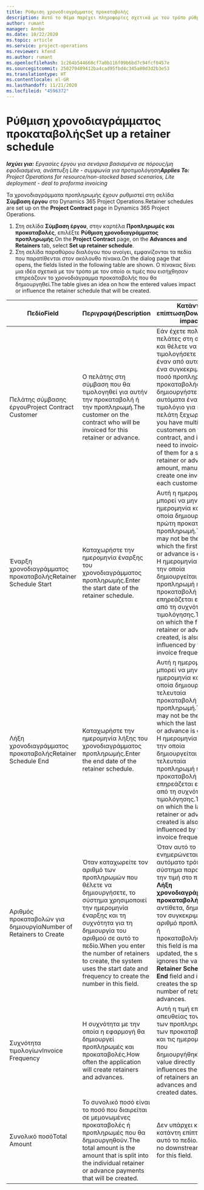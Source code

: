 ```yaml
---
title: Ρύθμιση χρονοδιαγράμματος προκαταβολής
description: Αυτό το θέμα παρέχει πληροφορίες σχετικά με τον τρόπο ρύθμισης ενός χρονοδιαγράμματος προκαταβολής στο Project Operations.
author: rumant
manager: Annbe
ms.date: 10/22/2020
ms.topic: article
ms.service: project-operations
ms.reviewer: kfend
ms.author: rumant
ms.openlocfilehash: 1c264b544660cf7a0b116f09b6bd7c94fcf0457e
ms.sourcegitcommit: 250270409412ba4cad95fbd4c345a80d3d2b3e53
ms.translationtype: HT
ms.contentlocale: el-GR
ms.lasthandoff: 11/21/2020
ms.locfileid: "4596372"
---
```

# <a name="set-up-a-retainer-schedule"></a><span data-ttu-id="a46a2-103">Ρύθμιση χρονοδιαγράμματος προκαταβολής</span><span class="sxs-lookup"><span data-stu-id="a46a2-103">Set up a retainer schedule</span></span>

<span data-ttu-id="a46a2-104">_**Ισχύει για:** Εργασίες έργου για σενάρια βασισμένα σε πόρους/μη εφοδιασμένα, ανάπτυξη Lite - συμφωνία για προτιμολόγηση_</span><span class="sxs-lookup"><span data-stu-id="a46a2-104">_**Applies To:** Project Operations for resource/non-stocked based scenarios, Lite deployment - deal to proforma invoicing_</span></span>

<span data-ttu-id="a46a2-105">Τα χρονοδιαγράμματα προπληρωμής έχουν ρυθμιστεί στη σελίδα **Σύμβαση έργου** στο Dynamics 365 Project Operations.</span><span class="sxs-lookup"><span data-stu-id="a46a2-105">Retainer schedules are set up on the **Project Contract** page in Dynamics 365 Project Operations.</span></span>

1. <span data-ttu-id="a46a2-106">Στη σελίδα **Σύμβαση έργου**, στην καρτέλα **Προπληρωμές και προκαταβολές**, επιλέξτε **Ρύθμιση χρονοδιαγράμματος προπληρωμής**.</span><span class="sxs-lookup"><span data-stu-id="a46a2-106">On the **Project Contract** page, on the **Advances and Retainers** tab, select **Set up retainer schedule**.</span></span>
2. <span data-ttu-id="a46a2-107">Στη σελίδα παραθύρου διαλόγου που ανοίγει, εμφανίζονται τα πεδία που παρατίθενται στον ακόλουθο πίνακα.</span><span class="sxs-lookup"><span data-stu-id="a46a2-107">On the dialog page that opens, the fields listed in the following table are shown.</span></span> <span data-ttu-id="a46a2-108">Ο πίνακας δίνει μια ιδέα σχετικά με τον τρόπο με τον οποίο οι τιμές που εισήχθησαν επηρεάζουν το χρονοδιάγραμμα προκαταβολής που θα δημιουργηθεί.</span><span class="sxs-lookup"><span data-stu-id="a46a2-108">The table gives an idea on how the entered values impact or influence the retainer schedule that will be created.</span></span>

| <span data-ttu-id="a46a2-109">Πεδίο</span><span class="sxs-lookup"><span data-stu-id="a46a2-109">Field</span></span> | <span data-ttu-id="a46a2-110">Περιγραφή</span><span class="sxs-lookup"><span data-stu-id="a46a2-110">Description</span></span> | <span data-ttu-id="a46a2-111">Κατάντη επίπτωση</span><span class="sxs-lookup"><span data-stu-id="a46a2-111">Downstream impact</span></span> |
| --- | --- | --- |
| <span data-ttu-id="a46a2-112">Πελάτης σύμβασης έργου</span><span class="sxs-lookup"><span data-stu-id="a46a2-112">Project Contract Customer</span></span> | <span data-ttu-id="a46a2-113">Ο πελάτης στη σύμβαση που θα τιμολογηθεί για αυτήν την προκαταβολή ή την προπληρωμή.</span><span class="sxs-lookup"><span data-stu-id="a46a2-113">The customer on the contract who will be invoiced for this retainer or advance.</span></span> | <span data-ttu-id="a46a2-114">Εάν έχετε πολλούς πελάτες στη σύμβαση και θέλετε να τιμολογήσετε κάθε έναν από αυτούς για ένα συγκεκριμένο ποσό προπληρωμής ή προκαταβολής, δημιουργήστε μη αυτόματα ένα τιμολόγιο για κάθε πελάτη ξεχωριστά.</span><span class="sxs-lookup"><span data-stu-id="a46a2-114">If you have multiple customers on the contract, and if you need to invoice each of them for a specific retainer or advance amount, manually create one invoice for each customer.</span></span> |
| <span data-ttu-id="a46a2-115">Έναρξη χρονοδιαγράμματος προκαταβολής</span><span class="sxs-lookup"><span data-stu-id="a46a2-115">Retainer Schedule Start</span></span> | <span data-ttu-id="a46a2-116">Καταχωρήστε την ημερομηνία έναρξης του χρονοδιαγράμματος προπληρωμής.</span><span class="sxs-lookup"><span data-stu-id="a46a2-116">Enter the start date of the retainer schedule.</span></span> | <span data-ttu-id="a46a2-117">Αυτή η ημερομηνία μπορεί να μην είναι η ημερομηνία κατά την οποία δημιουργείται η πρώτη προκαταβολή ή προπληρωμή.</span><span class="sxs-lookup"><span data-stu-id="a46a2-117">This date may not be the date on which the first retainer or advance is created.</span></span> <span data-ttu-id="a46a2-118">Η ημερομηνία κατά την οποία δημιουργείται η πρώτη προπληρωμή ή προκαταβολή επηρεάζεται επίσης από τη συχνότητα τιμολόγησης.</span><span class="sxs-lookup"><span data-stu-id="a46a2-118">The date on which the first retainer or advance is created, is also influenced by the invoice frequency.</span></span> |
| <span data-ttu-id="a46a2-119">Λήξη χρονοδιαγράμματος προκαταβολής</span><span class="sxs-lookup"><span data-stu-id="a46a2-119">Retainer Schedule End</span></span> | <span data-ttu-id="a46a2-120">Καταχωρήστε την ημερομηνία λήξης του χρονοδιαγράμματος προπληρωμής.</span><span class="sxs-lookup"><span data-stu-id="a46a2-120">Enter the end date of the retainer schedule.</span></span> | <span data-ttu-id="a46a2-121">Αυτή η ημερομηνία μπορεί να μην είναι η ημερομηνία κατά την οποία δημιουργείται η τελευταία προκαταβολή ή προπληρωμή.</span><span class="sxs-lookup"><span data-stu-id="a46a2-121">This date may not be the date on which the last retainer or advance is created.</span></span> <span data-ttu-id="a46a2-122">Η ημερομηνία κατά την οποία δημιουργείται η τελευταία προπληρωμή ή προκαταβολή επηρεάζεται επίσης από τη συχνότητα τιμολόγησης.</span><span class="sxs-lookup"><span data-stu-id="a46a2-122">The date on which the last retainer or advance is created is also influenced by the invoice frequency.</span></span> |
| <span data-ttu-id="a46a2-123">Αριθμός προκαταβολών για δημιουργία</span><span class="sxs-lookup"><span data-stu-id="a46a2-123">Number of Retainers to Create</span></span> | <span data-ttu-id="a46a2-124">Όταν καταχωρείτε τον αριθμό των προπληρωμών που θέλετε να δημιουργήσετε, το σύστημα χρησιμοποιεί την ημερομηνία έναρξης και τη συχνότητα για τη δημιουργία του αριθμού σε αυτό το πεδίο.</span><span class="sxs-lookup"><span data-stu-id="a46a2-124">When you enter the number of retainers to create, the system uses the start date and frequency to create the number in this field.</span></span> | <span data-ttu-id="a46a2-125">Όταν αυτό το πεδίο ενημερώνεται με μη αυτόματο τρόπο, το σύστημα παραβλέπει την τιμή στο πεδίο **Λήξη χρονοδιαγράμματος προκαταβολής** και, αντίθετα, δημιουργεί τον συγκεκριμένο αριθμό προπληρωμής ή προκαταβολής.</span><span class="sxs-lookup"><span data-stu-id="a46a2-125">When this field is manually updated, the system ignores the value in the **Retainer Schedule End** field and instead creates the specific number of retainers or advances.</span></span> |
| <span data-ttu-id="a46a2-126">Συχνότητα τιμολογίων</span><span class="sxs-lookup"><span data-stu-id="a46a2-126">Invoice Frequency</span></span> | <span data-ttu-id="a46a2-127">Η συχνότητα με την οποία η εφαρμογή θα δημιουργεί προπληρωμές και προκαταβολές.</span><span class="sxs-lookup"><span data-stu-id="a46a2-127">How often the application will create retainers and advances.</span></span> | <span data-ttu-id="a46a2-128">Αυτή η τιμή επηρεάζει απευθείας τον αριθμό των προπληρωμών και των προκαταβολών και τις ημερομηνίες που δημιουργήθηκαν.</span><span class="sxs-lookup"><span data-stu-id="a46a2-128">This value directly influences the number of retainers and advances and the created dates.</span></span> |
| <span data-ttu-id="a46a2-129">Συνολικό ποσό</span><span class="sxs-lookup"><span data-stu-id="a46a2-129">Total Amount</span></span> | <span data-ttu-id="a46a2-130">Το συνολικό ποσό είναι το ποσό που διαιρείται σε μεμονωμένες προκαταβολές ή προπληρωμές που θα δημιουργηθούν.</span><span class="sxs-lookup"><span data-stu-id="a46a2-130">The total amount is the amount that is split into the individual retainer or advance payments that will be created.</span></span> | <span data-ttu-id="a46a2-131">Δεν υπάρχει καμία κατάντη επίπτωση για αυτό το πεδίο.</span><span class="sxs-lookup"><span data-stu-id="a46a2-131">There's no downstream impact for this field.</span></span> |
